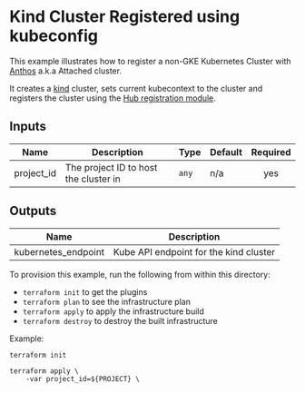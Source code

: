 # Kind Cluster Registered using kubeconfig

This example illustrates how to register a non-GKE Kubernetes Cluster with [Anthos](https://cloud.google.com/anthos/multicluster-management/environs) a.k.a Attached cluster.

It creates a [kind](https://kind.sigs.k8s.io/) cluster, sets current kubecontext to the cluster and registers the cluster using the [Hub registration module](../../modules/hub-legacy).

<!-- BEGINNING OF PRE-COMMIT-TERRAFORM DOCS HOOK -->
## Inputs

| Name | Description | Type | Default | Required |
|------|-------------|------|---------|:--------:|
| project\_id | The project ID to host the cluster in | `any` | n/a | yes |

## Outputs

| Name | Description |
|------|-------------|
| kubernetes\_endpoint | Kube API endpoint for the kind cluster |

<!-- END OF PRE-COMMIT-TERRAFORM DOCS HOOK -->

To provision this example, run the following from within this directory:
- `terraform init` to get the plugins
- `terraform plan` to see the infrastructure plan
- `terraform apply` to apply the infrastructure build
- `terraform destroy` to destroy the built infrastructure

Example:

```
terraform init

terraform apply \
    -var project_id=${PROJECT} \
```
